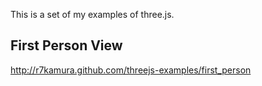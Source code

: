 This is a set of my examples of three.js.

## First Person View
http://r7kamura.github.com/threejs-examples/first_person